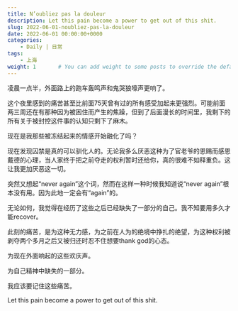 ```yaml
---
title: N’oubliez pas la douleur
description: Let this pain become a power to get out of this shit.
slug: 2022-06-01-noubliez-pas-la-douleur
date: 2022-06-01 00:00:00+0000
categories:
    - Daily | 日常
tags:
    - 上海
weight: 1       # You can add weight to some posts to override the default sorting (date descending)
---
```

凌晨一点半，外面路上的跑车轰鸣声和鬼哭狼嚎声更响了。

这个夜里感到的痛苦甚至比前面75天曾有过的所有感受加起来更强烈。可能前面两三周还在有那种因为被困住而产生的焦躁，但到了后面漫长的时间里，我剩下的所有关于被封控这件事的认知只剩下了麻木。

现在是我那些被冻结起来的情感开始融化了吗？

现在发现囚禁是真的可以驯化人的。无论我多么厌恶这种为了官老爷的恩赐而感恩戴德的心理，当人家终于把之前夺走的权利暂时还给你，真的很难不如释重负。这让我更加厌恶这一切。

突然又想起“never again”这个词，然而在这样一种时候我知道说“never again”根本没有用。因为此地一定会有“again”的。

无论如何，我觉得在经历了这些之后已经缺失了一部分的自己。我不知要用多久才能recover。

此刻的痛苦，是为这种无力感，为之前在人为的绝境中挣扎的绝望，为这种权利被剥夺两个多月之后又被归还时忍不住想要thank god的心态。

为现在外面响起的这些欢庆声。

为自己精神中缺失的一部分。

我应该要记住这些痛苦。

Let this pain become a power to get out of this shit.